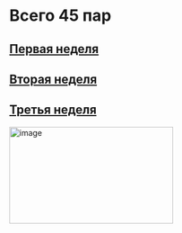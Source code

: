# Всего 45 пар


## [Первая неделя](https://github.com/z1wcy/cs-programming-2025-labs/blob/fed8d752953b48f58e888b4fdbb5835771abbccf/labs/lab2/timetable_1w.md)


## [Вторая неделя](https://github.com/z1wcy/cs-programming-2025-labs/blob/f31e602bed97a57a3f9af81c71e8dc6f6b87ae72/labs/lab2/timetable_2w.md)


## [Третья неделя](https://github.com/z1wcy/cs-programming-2025-labs/blob/f31e602bed97a57a3f9af81c71e8dc6f6b87ae72/labs/lab2/timetable_3w.md)

<img width="292" height="172" alt="image" src="https://github.com/user-attachments/assets/694b1200-ebb1-48ed-abc5-80826dc23128" />
